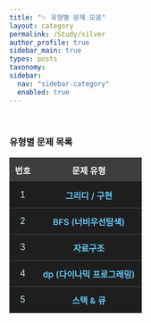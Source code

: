 ```yaml
---
title: "✨ 유형별 문제 모음" 
layout: category
permalink: /Study/silver 
author_profile: true
sidebar_main: true
types: posts
taxonomy:
sidebar:
  nav: "sidebar-category"
  enabled: true
---
```



<br/>

###  유형별 문제 목록


<style>
.problem-table {
  width: 100%;
  border-collapse: collapse;
  margin: 1rem 0;
  font-size: 0.95rem;
  text-align: center;
}
.problem-table th {
  background-color: #3d3d3d;
  color: #ffffff;
  padding: 10px;
}
.problem-table td {
  background-color: #1e1e1e;
  color: #cceeff;
  padding: 12px;
  border-bottom: 1px solid #444444;
}
.problem-table tr:hover td {
  background-color: #2a2a2a;
  color: #ffffff;
  transition: 0.2s;
}
.problem-table a {
  color: #66ccff;
  font-weight: 600;
  text-decoration: none;
}
.problem-table a:hover {
  color: #00ffff;
  text-decoration: underline;
}
</style>

<table class="problem-table">
<thead>
<tr><th>번호</th><th>문제 유형</th></tr>
</thead>
<tbody>
  <tr>
    <td>1</td>
    <td><a href="/Study/algorithm/silver/greedy">그리디 / 구현</a></td>
  </tr>
  <tr>
    <td>2</td>
    <td><a href="/Study/algorithm/silver/bfs">BFS (너비우선탐색)</a></td>
  </tr>
  <tr>
    <td>3</td>
    <td><a href="/Study/algorithm/silver/datastructure">자료구조</a></td>
  </tr>
  <tr>
    <td>4</td>
    <td><a href="/Study/algorithm/silver/dp">dp (다이나믹 프로그래밍)</a></td>
  </tr>
  <tr>
    <td>5</td>
    <td><a href="/Study/algorithm/silver/stack">스택 & 큐</a></td>
  </tr>
</tbody>

</table>
